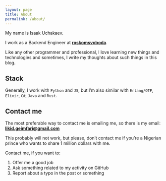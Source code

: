 ```yaml
---
layout: page
title: About
permalink: /about/
---
```


My name is Isaak Uchakaev.

I work as a Backend Engineer at <a target="_blank" href="https://github.com/roskomsvoboda"><b>roskomsvoboda</b></a>.

Like any other programmer and professional, I love learning new things
and technologies and sometimes, I write my thoughts about such things in
this blog.

## Stack

Generally, I work with `Python` and `JS`, but I’m also similar 
with `Erlang/OTP`, `Elixir`, `C#`, `Java` and `Rust`.

## Contact me

The most preferable way to contact me is emailing me, so there is my
email: <a href="mailto:likid.geimfari@gmail.com"><b>likid.geimfari@gmail.com</b></a>

This probably will not work, but please, don’t contact me if you’re a
Nigerian prince who wants to share 1 million dollars with me.

Contact me, if you want to:

1.  Offer me a good job
2.  Ask something related to my activity on GitHub
3.  Report about a typo in the post or something
